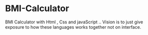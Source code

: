 # BMI-Calculator
BMI Calculator with Html , Css and javaScript ..  Vision is to just give exposure to how these languages works together not on interface.
